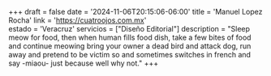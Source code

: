 +++
draft  = false
date   = '2024-11-06T20:15:06-06:00'
title  = 'Manuel Lopez Rocha'
link   = 'https://cuatroojos.com.mx'    
estado = 'Veracruz'
servicios = ["Diseño Editorial"]
description = "Sleep meow for food, then when human fills food dish, take a few bites of food and continue meowing bring your owner a dead bird and attack dog, run away and pretend to be victim so and sometimes switches in french and say -miaou- just because well why not."
+++